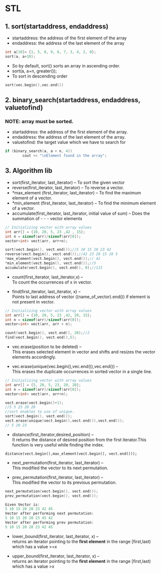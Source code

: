 # STL  

## 1. sort(startaddress, endaddress)

- startaddress: the address of the first element of the array
- endaddress: the address of the last element of the array

```C++
int a[10]= {1, 5, 8, 9, 6, 7, 3, 4, 2, 0};
sort(a, a+10); 
```

- So by default, sort() sorts an array in ascending order.
- sort(a, a+n, greater<int>());
- To sort in descending order

```C++
sort(vec.begin(),vec.end())
```

## 2. binary_search(startaddress, endaddress, valuetofind)

### NOTE: array must be sorted.

- startaddress: the address of the first element of the array.
- endaddress: the address of the last element of the array.
- valuetofind: the target value which we have to search for

```C++
if (binary_search(a, a + n, 4)) 
        cout << "\nElement found in the array"; 
```

## 3. Algorithm lib
- sort(first_iterator, last_iterator) – To sort the given vector
- reverse(first_iterator, last_iterator) – To reverse a vector.
- *max_element (first_iterator, last_iterator) – To find the maximum element of a vector.
- *min_element (first_iterator, last_iterator) – To find the minimum element of a vector.
- accumulate(first_iterator, last_iterator, initial value of sum) – Does the summation of - - - vector elements

```C++
// Initializing vector with array values 
int arr[] = {10, 20, 5, 23 ,42 , 15}; 
int n = sizeof(arr)/sizeof(arr[0]); 
vector<int> vect(arr, arr+n); 

sort(vect.begin(), vect.end());//5 10 15 20 23 42 
reverse(vect.begin(), vect.end());//42 23 20 15 10 5 
*max_element(vect.begin(), vect.end());// 42
*min_element(vect.begin(), vect.end());//5
accumulate(vect.begin(), vect.end(), 0);//115
```

- count(first_iterator, last_iterator,x) –    
To count the occurrences of x in vector.

- find(first_iterator, last_iterator, x) –    
Points to last address of vector ((name_of_vector).end()) if element is not present in vector.

```C++
// Initializing vector with array values 
int arr[] = {10, 20, 5, 23 ,42, 20, 15}; 
int n = sizeof(arr)/sizeof(arr[0]); 
vector<int> vect(arr, arr + n); 

count(vect.begin(), vect.end(), 20);//2
find(vect.begin(), vect.end(),5);
```

- vec.erase(position to be deleted) –     
This erases selected element in vector and shifts and resizes the vector elements accordingly.

- vec.erase(unique(vec.begin(),vec.end()),vec.end()) –    
This erases the duplicate occurrences in sorted vector in a single line.

```C++
// Initializing vector with array values 
int arr[] = {5, 20, 5, 23, 20, 20}; 
int n = sizeof(arr)/sizeof(arr[0]); 
vector<int> vect(arr, arr+n); 

vect.erase(vect.begin()+1);
//5 5 23 20 20 
//sort enables to use of unique.
sort(vect.begin(), vect.end());
vect.erase(unique(vect.begin(),vect.end()),vect.end()); 
// 5 20 23
```


- distance(first_iterator,desired_position) –      
It returns the distance of desired position from the first iterator.This function is very useful while finding the index.

`distance(vect.begin(),max_element(vect.begin(), vect.end()));`
                      
- next_permutation(first_iterator, last_iterator) –    
This modified the vector to its next permutation.

- prev_permutation(first_iterator, last_iterator) –   
This modified the vector to its previous permutation.

```C++
next_permutation(vect.begin(), vect.end());
prev_permutation(vect.begin(), vect.end());

Given Vector is:
5 10 15 20 20 23 42 45 
Vector after performing next permutation:
5 10 15 20 20 23 45 42 
Vector after performing prev permutation:
5 10 15 20 20 23 42 45  
```

- lower_bound(first_iterator, last_iterator, x) –            
returns an iterator pointing to the **first element** in the range [first,last) which has a value >=x

- upper_bound(first_iterator, last_iterator, x) –      
returns an iterator pointing to the **first element** in the range [first,last) which has a value >x                   